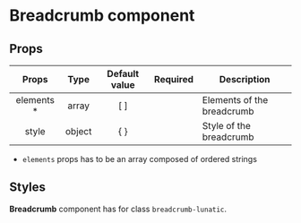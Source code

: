 # Breadcrumb component

## Props

|    Props    |  Type  | Default value | Required | Description                |
| :---------: | :----: | :-----------: | :------: | -------------------------- |
| elements \* | array  |      [ ]      |          | Elements of the breadcrumb |
|    style    | object |      { }      |          | Style of the breadcrumb    |

- `elements` props has to be an array composed of ordered strings

## Styles

**Breadcrumb** component has for class `breadcrumb-lunatic`.
